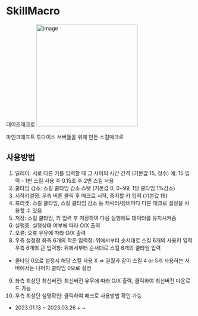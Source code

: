 # SkillMacro
데이즈매크로
<img width="273" alt="image" src="https://user-images.githubusercontent.com/57057173/227762063-7cc05bbc-d2c0-4f56-827a-af292e18ddc7.png">


마인크래프트 투다이스 서버들을 위해 만든 스킬매크로


## 사용방법
1. 딜레이: 서로 다른 키를 입력할 때 그 사이의 시간 간격 (기본값 15, 정수)
  예: 15 입력 - 1번 스킬 사용 후 0.15초 후 2번 스킬 사용
2. 쿨타임 감소: 스킬 쿨타임 감소 스텟 (기본값 0, 0~99, 1당 쿨타임 1%감소)
3. 시작키설정: 우측 버튼 클릭 후 매크로 시작, 중지할 키 입력 (기본값 f9)
4. 프리셋: 스킬 쿨타임, 스킬 쿨타임 감소 등 캐릭터/장비마다 다른 매크로 설정을 사용할 수 있음
5. 저장: 스킬 쿨타임, 키 입력 후 저장하여 다음 실행에도 데이터를 유지시켜줌
6. 실행중: 실행상태 여부에 따라 O/X 출력
7. 오류: 오류 유뮤에 따라 O/X 출력
8. 우측 설정창
  좌측 6개의 작은 입력창: 위에서부터 순서대로 스킬 6개의 사용키 입력
  우측 6개의 큰 입력창: 위에서부터 순서대로 스킬 6개의 쿨타임 입력
  * 쿨타임 0으로 설정시 해당 스킬 사용 X => 일월과 같이 스킬 4 or 5개 사용하는 서버에서는 나머지 쿨타임 0으로 설정
9. 좌측 최상단 최신버전: 최신버전 유무에 따라 O/X 출력, 클릭하여 최신버전 다운로드 가능
10. 우측 최상단 설명확인: 클릭하여 매크로 사용방법 확인 가능


- 2023.01.13 ~ 2023.03.26 + ~
